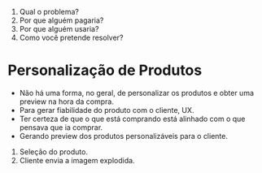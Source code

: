 1. Qual o problema?
2. Por que alguém pagaria?
3. Por que alguém usaria?
4. Como você pretende resolver?

# Personalização de Produtos

- Não há uma forma, no geral, de personalizar os produtos e obter uma preview 
na hora da compra.
- Para gerar fiabilidade do produto com o cliente, UX.
- Ter certeza de que o que está comprando está alinhado com o que pensava que
ia comprar.
- Gerando preview dos produtos personalizáveis para o cliente.

1. Seleção do produto.
2. Cliente envia a imagem explodida.
